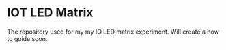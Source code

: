 # IOT LED Matrix
The repository used for my my IO LED matrix experiment. Will create a how to guide soon. 
